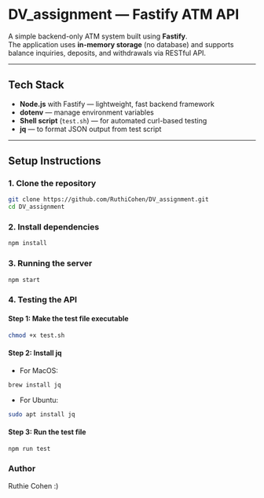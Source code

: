 # DV_assignment — Fastify ATM API

A simple backend-only ATM system built using **Fastify**.  
The application uses **in-memory storage** (no database) and supports balance inquiries, deposits, and withdrawals via RESTful API.

---

## Tech Stack

- **Node.js** with Fastify — lightweight, fast backend framework
- **dotenv** — manage environment variables
- **Shell script** (`test.sh`) — for automated curl-based testing
- **jq** — to format JSON output from test script

---

## Setup Instructions

### 1. Clone the repository

```bash
git clone https://github.com/RuthiCohen/DV_assignment.git
cd DV_assignment
```

### 2. Install dependencies
```bash
npm install
```

### 3. Running the server
```bash
npm start
```

### 4. Testing the API
#### Step 1: Make the test file executable
```bash
chmod +x test.sh
```

#### Step 2: Install jq
- For MacOS: 
```bash
brew install jq
```

- For Ubuntu: 
```bash
sudo apt install jq
```
#### Step 3: Run the test file
```bash
npm run test
```

### Author
Ruthie Cohen :) 




